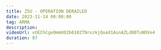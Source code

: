 ```yaml
---
title: ZSU - OPERATION DERAILED
date: 2023-11-14 00:00:00
tag: ARMA
description:
videoUrl: vOEChCgeOmmU02b0102TNrxzkjQoaX1AsnAZLd00TuNOVe4
duration: 87
---
```

